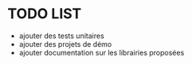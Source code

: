 # TODO LIST

* ajouter des tests unitaires 
* ajouter des projets de démo
* ajouter documentation sur les librairies proposées
